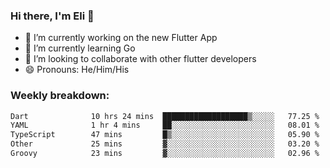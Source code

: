 ### Hi there, I'm Eli 👋
- 🔭 I’m currently working on the new Flutter App
- 🌱 I’m currently learning Go
- 🦄 I’m looking to collaborate with other flutter developers
- 😄 Pronouns: He/Him/His

### Weekly breakdown:
<!--START_SECTION:waka-->

```txt
Dart              10 hrs 24 mins  ███████████████████▒░░░░░   77.25 %
YAML              1 hr 4 mins     ██░░░░░░░░░░░░░░░░░░░░░░░   08.01 %
TypeScript        47 mins         █▒░░░░░░░░░░░░░░░░░░░░░░░   05.90 %
Other             25 mins         ▓░░░░░░░░░░░░░░░░░░░░░░░░   03.20 %
Groovy            23 mins         ▓░░░░░░░░░░░░░░░░░░░░░░░░   02.96 %
```

<!--END_SECTION:waka-->
